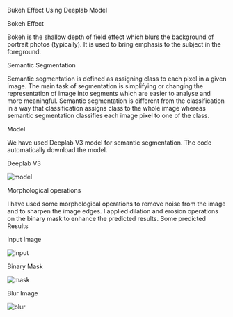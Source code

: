 Bukeh Effect Using Deeplab Model

 Bokeh Effect

 Bokeh is the shallow depth of field effect which blurs the background of portrait photos (typically). It is used to bring emphasis to the subject in the       foreground.

Semantic Segmentation

Semantic segmentation is defined as assigning class to each pixel in a given image. The main task of segmentation is simplifying or changing the representation of image into segments which are easier to analyse and more meaningful. Semantic segmentation is different from the classification in a way that classification assigns class to the whole image whereas semantic segmentation classifies each image pixel to one of the class.

Model

We have used Deeplab V3 model for semantic segmentation. The code automatically download the model. 

Deeplab V3



![model](https://user-images.githubusercontent.com/69388951/106385154-8afbf100-63f0-11eb-8fe6-b5de73bd331c.png)





Morphological operations

I have used some morphological operations to remove noise from the image and to sharpen the image edges. I applied dilation and erosion operations on the binary mask to enhance the predicted results.
Some predicted Results

Input Image


![input](https://user-images.githubusercontent.com/69388951/106386740-4d9b6180-63f8-11eb-824e-0a6436fc1990.png)


Binary Mask


![mask](https://user-images.githubusercontent.com/69388951/106386823-a7039080-63f8-11eb-8f13-b54b175a2bb2.png)


Blur Image

![blur](https://user-images.githubusercontent.com/69388951/106386863-dadeb600-63f8-11eb-954e-c6766dd254a7.png)

